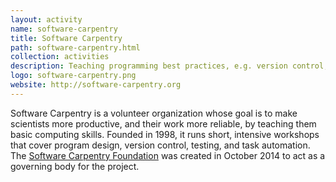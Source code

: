 ```yaml
---
layout: activity
name: software-carpentry
title: Software Carpentry
path: software-carpentry.html
collection: activities
description: Teaching programming best practices, e.g. version control, testing, and task automation.
logo: software-carpentry.png
website: http://software-carpentry.org
---
```


Software Carpentry is a volunteer organization whose goal is to make
scientists more productive, and their work more reliable, by teaching
them basic computing skills. Founded in 1998, it runs short, intensive
workshops that cover program design, version control, testing, and
task automation. The [Software Carpentry Foundation](http://software-carpentry.org/scf/index.html) was created in
October 2014 to act as a governing body for the project.
